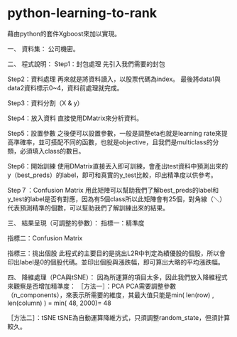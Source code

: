 # python-learning-to-rank

藉由python的套件Xgboost來加以實現。


一、	資料集：
公司機密。


二、	程式說明：
Step1：封包處理
先引入我們需要的封包
 
Step2：資料處理
再來就是將資料讀入，以股票代碼為index。 
最後將data1與data2資料標示0~4，資料前處理就完成。
 
Step3：資料分割（X & y）
  
Step4：放入資料
直接使用DMatrix來分析資料。
 
Step5：設置參數
之後便可以設置參數，一般是調整eta也就是learning rate來提高準確率，並可搭配不同的函數，也就是objective，且我們是multiclass的分類，必須填入class的數目。
 
Step6：開始訓練
使用DMatrix直接丟入即可訓練，會產出test資料中預測出來的y（best_preds）的label，即可和真實的y_test比較，印出精準度以供參考。
 
Step７：Confusion Matrix
用此矩陣可以幫助我們了解best_preds的label和y_test的label是否有對應，因為有5個class所以此矩陣會有25個，對角線（＼）代表預測精準的個數，可以幫助我們了解訓練出來的結果。
 
 
三、	結果呈現（可調整的參數）：
指標一：精準度
 
指標二：Confusion Matrix
 
指標三：挑出個股
此程式的主要目的是挑出L2R中判定為績優股的個股，所以會印出label是0的個股代碼。並印出個股與漲跌幅，即可算出大略的平均漲跌幅。
 
 
四、	降維處理（PCA與tSNE）：
因為所運算的項目太多，因此我們放入降維程式來觀察是否增加精準度：
［方法一］：PCA
PCA需要調整參數（n_components），來表示所需要的維度，其最大值只能是min( len(row) , len(column) ) = min( 48, 2000)= 48
 
［方法二］：tSNE
tSNE為自動運算降維方式，只須調整random_state，但須計算較久。
